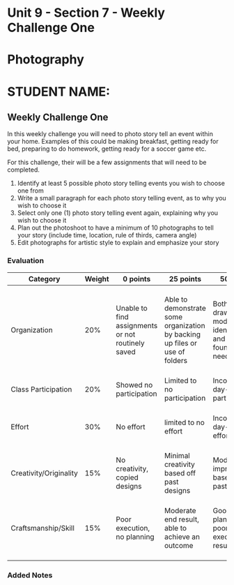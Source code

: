 # Unit 9 - Section 7 - Weekly Challenge One

# Photography

# STUDENT NAME:

## Weekly Challenge One

In this weekly challenge you will need to photo story tell an event within your home. Examples of this could be making breakfast, getting ready for bed, preparing to do homework, getting ready for a soccer game etc.

For this challenge, their will be a few assignments that will need to be completed.

1. Identify at least 5 possible photo story telling events you wish to choose one from
2. Write a small paragraph for each photo story telling event, as to why you wish to choose it
3. Select only one (1) photo story telling event again, explaining why you wish to choose it
4. Plan out the photoshoot to have a minimum of 10 photographs to tell your story (include time, location, rule of thirds, camera angle)
5. Edit photographs for artistic style to explain and emphasize your story

### Evaluation
| Category | Weight | 0 points  | 25 points | 50 points | 75 points | 100 points |
| ------------- | ------------- | ------------- | ------------- | ------------- | ------------- | ------------- |
| Organization | 20% | Unable to find assignments or not routinely saved | Able to demonstrate some organization by backing up files or use of folders | Both drawings and models are identifiable and can be found if needed | All drawings are in a folder and models organized by folders in Google Drive | All drawings are in a folder labeled correctly and models organized by folders in Google Drive labeled correctly |
| Class Participation | 20% | Showed no participation | Limited to no participation | Inconsistent day-to-day participation | Participated only when needed  | Engaged daily and actively participated |
| Effort | 30% | No effort | limited to no effort | Inconsistent day-to-day effort | Showed effort only when needed or routinely directed | Continuous day-to-day effort with or without direction |
| Creativity/Originality | 15% | No creativity, copied designs | Minimal creativity based off past designs | Moderate improvements based off past designs | Complete overhaul of past or found designs | Completely new idea/design |
| Craftsmanship/Skill | 15% | Poor execution, no planning | Moderate end result, able to achieve an outcome | Good planning but poorly executed end result | Good planning and good end result although not what had been designed or communicated | Great planning & execution able to achieve what had been designed or communicated |

### Added Notes
